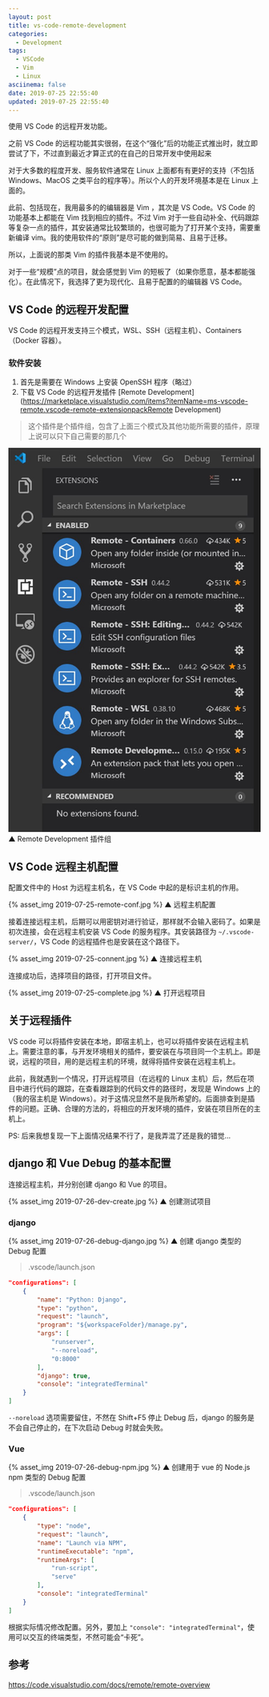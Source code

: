 ```yaml
---
layout: post
title: vs-code-remote-development
categories:
  - Development
tags:
  - VSCode
  - Vim
  - Linux
asciinema: false
date: 2019-07-25 22:55:40
updated: 2019-07-25 22:55:40
---
```


使用 VS Code 的远程开发功能。

<!-- more -->

之前 VS Code 的远程功能其实很弱，在这个“强化”后的功能正式推出时，就立即尝试了下，不过直到最近才算正式的在自己的日常开发中使用起来

对于大多数的程度开发、服务软件通常在 Linux 上面都有有更好的支持（不包括 Windows、MacOS 之类平台的程序等）。所以个人的开发环境基本是在 Linux 上面的。

此前、包括现在，我用最多的的编辑器是 Vim ，其次是 VS Code。VS Code 的功能基本上都能在 Vim 找到相应的插件。不过 Vim 对于一些自动补全、代码跟踪等复杂一点的插件，其安装通常比较繁琐的，也很可能为了打开某个支持，需要重新编译 vim。我的使用软件的“原则”是尽可能的做到简易、且易于迁移。

所以，上面说的那类 Vim 的插件我基本是不使用的。

对于一些“规模”点的项目，就会感觉到 Vim 的短板了（如果你愿意，基本都能强化）。在此情况下，我选择了更为现代化、且易于配置的的编辑器 VS Code。

## VS Code 的远程开发配置

VS Code 的远程开发支持三个模式，WSL、SSH（远程主机）、Containers（Docker 容器）。

### 软件安装

1. 首先是需要在 Windows 上安装 OpenSSH 程序（略过）
2. 下载 VS Code 的远程开发插件 [Remote Development](https://marketplace.visualstudio.com/items?itemName=ms-vscode-remote.vscode-remote-extensionpackRemote Development)

> 这个插件是个插件组，包含了上面三个模式及其他功能所需要的插件，原理上说可以只下自己需要的那几个

<!-- <img id="sm" src="/2018-09/wsl-frp-web/set.png"> -->

<img id="sm" src="/2019-07/vs-code-remote-development/2019-07-25-remote-dev.jpg">
▲ Remote Development 插件组

## VS Code 远程主机配置

配置文件中的 Host 为远程主机名，在 VS Code 中起的是标识主机的作用。

{% asset_img 2019-07-25-remote-conf.jpg %}
▲ 远程主机配置

接着连接远程主机，后期可以用密钥对进行验证，那样就不会输入密码了。如果是初次连接，会在远程主机安装 VS Code 的服务程序。其安装路径为 `~/.vscode-server/`，VS Code 的远程插件也是安装在这个路径下。

{% asset_img 2019-07-25-connent.jpg %}
▲ 连接远程主机

连接成功后，选择项目的路径，打开项目文件。

{% asset_img 2019-07-25-complete.jpg %}
▲ 打开远程项目

## 关于远程插件

VS code 可以将插件安装在本地，即宿主机上，也可以将插件安装在远程主机上。需要注意的事，与开发环境相关的插件，要安装在与项目同一个主机上。即是说，远程的项目，用的是远程主机的环境，就得将插件安装在远程主机上。

此前，我就遇到一个情况，打开远程项目（在远程的 Linux 主机）后，然后在项目中进行代码的跟踪，在查看跟踪到的代码文件的路径时，发现是 Windows 上的（我的宿主机是 Windows）。对于这情况显然不是我所希望的。后面排查到是插件的问题。正确、合理的方法的，将相应的开发环境的插件，安装在项目所在的主机上。

PS: 后来我想复现一下上面情况结果不行了，是我弄混了还是我的错觉...

## django 和 Vue Debug 的基本配置

连接远程主机，并分别创建 django 和 Vue 的项目。

{% asset_img 2019-07-26-dev-create.jpg %}
▲ 创建测试项目

### django

{% asset_img 2019-07-26-debug-django.jpg %}
▲ 创建 django 类型的 Debug 配置

> .vscode/launch.json

``` json
"configurations": [
    {
        "name": "Python: Django",
        "type": "python",
        "request": "launch",
        "program": "${workspaceFolder}/manage.py",
        "args": [
            "runserver",
            "--noreload",
            "0:8000"
        ],
        "django": true,
        "console": "integratedTerminal"
    }
]
```

`--noreload` 选项需要留住，不然在 Shift+F5 停止 Debug 后，django 的服务是不会自己停止的，在下次启动 Debug 时就会失败。

### Vue

{% asset_img 2019-07-26-debug-npm.jpg %}
▲ 创建用于 vue 的 Node.js npm 类型的 Debug 配置

> .vscode/launch.json

``` json
"configurations": [
    {
        "type": "node",
        "request": "launch",
        "name": "Launch via NPM",
        "runtimeExecutable": "npm",
        "runtimeArgs": [
            "run-script",
            "serve"
        ],
        "console": "integratedTerminal"
    }
]
```

根据实际情况修改配置。另外，要加上 `"console": "integratedTerminal"`，使用可以交互的终端类型，不然可能会“卡死”。

## 参考

<https://code.visualstudio.com/docs/remote/remote-overview>